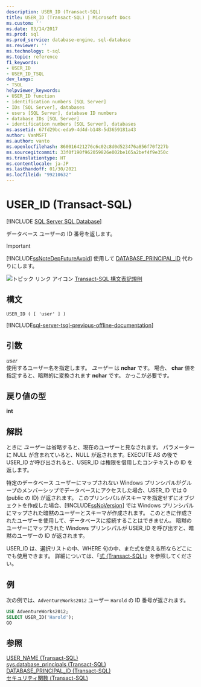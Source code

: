 ```yaml
---
description: USER_ID (Transact-SQL)
title: USER_ID (Transact-SQL) | Microsoft Docs
ms.custom: ''
ms.date: 03/14/2017
ms.prod: sql
ms.prod_service: database-engine, sql-database
ms.reviewer: ''
ms.technology: t-sql
ms.topic: reference
f1_keywords:
- USER_ID
- USER_ID_TSQL
dev_langs:
- TSQL
helpviewer_keywords:
- USER_ID function
- identification numbers [SQL Server]
- IDs [SQL Server], databases
- users [SQL Server], database ID numbers
- database IDs [SQL Server]
- identification numbers [SQL Server], databases
ms.assetid: 67fd29bc-eda9-4d4d-b148-5d3659181a43
author: VanMSFT
ms.author: vanto
ms.openlocfilehash: 860016421276c6c02c8d0d523476a856f70f227b
ms.sourcegitcommit: 33f0f190f962059826e002be165a2bef4f9e350c
ms.translationtype: HT
ms.contentlocale: ja-JP
ms.lasthandoff: 01/30/2021
ms.locfileid: "99210632"
---
```

# <a name="user_id-transact-sql"></a>USER_ID (Transact-SQL)
[!INCLUDE [SQL Server SQL Database](../../includes/applies-to-version/sql-asdb.md)]

  データベース ユーザーの ID 番号を返します。  
  
> [!IMPORTANT]  
>  [!INCLUDE[ssNoteDepFutureAvoid](../../includes/ssnotedepfutureavoid-md.md)] 使用して [DATABASE_PRINCIPAL_ID](../../t-sql/functions/database-principal-id-transact-sql.md) 代わりにします。  
  
 ![トピック リンク アイコン](../../database-engine/configure-windows/media/topic-link.gif "トピック リンク アイコン") [Transact-SQL 構文表記規則](../../t-sql/language-elements/transact-sql-syntax-conventions-transact-sql.md)  
  
## <a name="syntax"></a>構文  
  
```syntaxsql
USER_ID ( [ 'user' ] )  
```  
  
[!INCLUDE[sql-server-tsql-previous-offline-documentation](../../includes/sql-server-tsql-previous-offline-documentation.md)]

## <a name="arguments"></a>引数
 *user*  
 使用するユーザー名を指定します。 *ユーザー* は **nchar** です。 場合、 **char** 値を指定すると、暗黙的に変換されます **nchar** です。 かっこが必要です。  
  
## <a name="return-types"></a>戻り値の型  
 **int**  
  
## <a name="remarks"></a>解説  
 ときに *ユーザー* は省略すると、現在のユーザーと見なされます。 パラメーターに NULL が含まれていると、NULL が返されます。EXECUTE AS の後で USER_ID が呼び出されると、USER_ID は権限を借用したコンテキストの ID を返します。  
  
 特定のデータベース ユーザーにマップされない Windows プリンシパルがグループのメンバーシップでデータベースにアクセスした場合、USER_ID では 0 (public の ID) が返されます。 このプリンシパルがスキーマを指定せずにオブジェクトを作成した場合、[!INCLUDE[ssNoVersion](../../includes/ssnoversion-md.md)] では Windows プリンシパルにマップされた暗黙のユーザーとスキーマが作成されます。 このときに作成されたユーザーを使用して、データベースに接続することはできません。 暗黙のユーザーにマップされた Windows プリンシパルが USER_ID を呼び出すと、暗黙のユーザーの ID が返されます。  
  
 USER_ID は、選択リストの中、WHERE 句の中、また式を使える所ならどこにでも使用できます。 詳細については、「[式 &#40;Transact-SQL&#41;](../../t-sql/language-elements/expressions-transact-sql.md)」を参照してください。  
  
## <a name="examples"></a>例  
 次の例では、`AdventureWorks2012` ユーザー `Harold` の ID 番号が返されます。  
  
```sql
USE AdventureWorks2012;  
SELECT USER_ID('Harold');  
GO  
```  
  
## <a name="see-also"></a>参照  
 [USER_NAME &#40;Transact-SQL&#41;](../../t-sql/functions/user-name-transact-sql.md)   
 [sys.database_principals &#40;Transact-SQL&#41;](../../relational-databases/system-catalog-views/sys-database-principals-transact-sql.md)   
 [DATABASE_PRINCIPAL_ID &#40;Transact-SQL&#41;](../../t-sql/functions/database-principal-id-transact-sql.md)   
 [セキュリティ関数 &#40;Transact-SQL&#41;](../../t-sql/functions/security-functions-transact-sql.md)  
  
  
